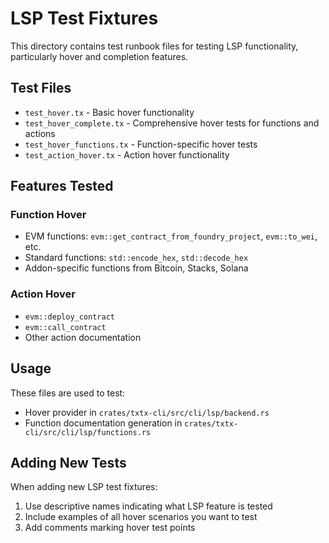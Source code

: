 # LSP Test Fixtures

This directory contains test runbook files for testing LSP functionality, particularly hover and completion features.

## Test Files

- `test_hover.tx` - Basic hover functionality
- `test_hover_complete.tx` - Comprehensive hover tests for functions and actions
- `test_hover_functions.tx` - Function-specific hover tests
- `test_action_hover.tx` - Action hover functionality

## Features Tested

### Function Hover
- EVM functions: `evm::get_contract_from_foundry_project`, `evm::to_wei`, etc.
- Standard functions: `std::encode_hex`, `std::decode_hex`
- Addon-specific functions from Bitcoin, Stacks, Solana

### Action Hover
- `evm::deploy_contract`
- `evm::call_contract`
- Other action documentation

## Usage

These files are used to test:
- Hover provider in `crates/txtx-cli/src/cli/lsp/backend.rs`
- Function documentation generation in `crates/txtx-cli/src/cli/lsp/functions.rs`

## Adding New Tests

When adding new LSP test fixtures:
1. Use descriptive names indicating what LSP feature is tested
2. Include examples of all hover scenarios you want to test
3. Add comments marking hover test points